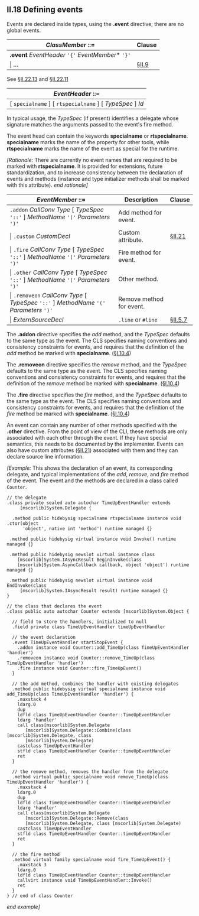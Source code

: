 ## II.18 Defining events

Events are declared inside types, using the **.event** directive; there are no global events.

 | _ClassMember_ ::= | Clause
 | ---- | ----
 | **.event** _EventHeader_ `'{'` _EventMember_* `'}'`
 | \| &hellip; | §[II.9](ii.9-generics.md)
 
See §[II.22.13](#todo-missing-hyperlink) and §[II.22.11](ii.22.11-declsecurity-0x0e.md)

 | _EventHeader_ ::=
 | ----
 | [ `specialname` ] [ `rtspecialname` ] [ _TypeSpec_ ] _Id_
 
In typical usage, the _TypeSpec_ (if present) identifies a delegate whose signature matches the arguments passed to the event's fire method.

The event head can contain the keywords **specialname** or **rtspecialname**. **specialname** marks the name of the property for other tools, while **rtspecialname** marks the name of the event as special for the runtime.

_[Rationale:_ There are currently no event names that are required to be marked with **rtspecialname**. It is provided for extensions, future standardization, and to increase consistency between the declaration of events and methods (instance and type initializer methods shall be marked with this attribute). _end rationale]_

 | _EventMember_ ::= | Description | Clause
 | ---- | ---- | ----
 | `.addon` _CallConv_ _Type_ [ _TypeSpec_ `'::'` ] _MethodName_ `'('` _Parameters_ `')'` | Add method for event.
 | \| `.custom` _CustomDecl_ | Custom attribute. | §[II.21](#todo-missing-hyperlink)
 | \| `.fire` _CallConv_ _Type_ [ _TypeSpec_ `'::'` ] _MethodName_ `'('` _Parameters_ `')'` | Fire method for event.
 | \| `.other` _CallConv_ _Type_ [ _TypeSpec_ `'::'` ] _MethodName_ `'('` _Parameters_ `')'` | Other method.
 | \| `.removeon` _CallConv_ _Type_ [ _TypeSpec_ `'::'` ] _MethodName_ `'('` _Parameters_ `')'` | Remove method for event.
 | \| _ExternSourceDecl_ | `.line` or `#line` | §[II.5.7](ii.5.7-source-line-information.md)

The **.addon** directive specifies the *add* method, and the _TypeSpec_ defaults to the same type as the event. The CLS specifies naming conventions and consistency constraints for events, and requires that the definition of the *add* method be marked with **specialname**. (§[I.10.4](i.10.4-naming-patterns.md))

The **.removeon** directive specifies the *remove* method, and the _TypeSpec_ defaults to the same type as the event. The CLS specifies naming conventions and consistency constraints for events, and requires that the definition of the *remove* method be marked with **specialname**. (§[I.10.4](i.10.4-naming-patterns.md))

The **.fire** directive specifies the *fire* method, and the _TypeSpec_ defaults to the same type as the event. The CLS specifies naming conventions and consistency constraints for events, and requires that the definition of the *fire* method be marked with **specialname**. (§[I.10.4](i.10.4-naming-patterns.md))

An event can contain any number of other methods specified with the **.other** directive. From the point of view of the CLI, these methods are only associated with each other through the event. If they have special semantics, this needs to be documented by the implementer. Events can also have custom attributes (§[II.21](#todo-missing-hyperlink)) associated with them and they can declare source line information.

_[Example:_ This shows the declaration of an event, its corresponding delegate, and typical implementations of the *add*, *remove*, and *fire* method of the event. The event and the methods are declared in a class called `Counter`.

 ```ilasm
 // the delegate
 .class private sealed auto autochar TimeUpEventHandler extends
      [mscorlib]System.Delegate {

   .method public hidebysig specialname rtspecialname instance void .ctor(object
       'object', native int 'method') runtime managed {}

  .method public hidebysig virtual instance void Invoke() runtime managed {}

  .method public hidebysig newslot virtual instance class
     [mscorlib]System.IAsyncResult BeginInvoke(class
     [mscorlib]System.AsyncCallback callback, object 'object') runtime managed {}

  .method public hidebysig newslot virtual instance void EndInvoke(class
      [mscorlib]System.IAsyncResult result) runtime managed {}
 }

 // the class that declares the event
 .class public auto autochar Counter extends [mscorlib]System.Object {

   // field to store the handlers, initialized to null
   .field private class TimeUpEventHandler timeUpEventHandler

   // the event declaration
   .event TimeUpEventHandler startStopEvent {
     .addon instance void Counter::add_TimeUp(class TimeUpEventHandler 'handler')
     .removeon instance void Counter::remove_TimeUp(class TimeUpEventHandler 'handler')
     .fire instance void Counter::fire_TimeUpEvent()
   }

   // the add method, combines the handler with existing delegates
   .method public hidebysig virtual specialname instance void add_TimeUp(class TimeUpEventHandler 'handler') {
     .maxstack 4
     ldarg.0
     dup
     ldfld class TimeUpEventHandler Counter::TimeUpEventHandler
     ldarg 'handler'
     call class[mscorlib]System.Delegate
        [mscorlib]System.Delegate::Combine(class [mscorlib]System.Delegate, class
        [mscorlib]System.Delegate)
     castclass TimeUpEventHandler
     stfld class TimeUpEventHandler Counter::timeUpEventHandler
     ret
   }

   // the remove method, removes the handler from the delegate
   .method virtual public specialname void remove_TimeUp(class TimeUpEventHandler 'handler') {
     .maxstack 4
     ldarg.0
     dup
     ldfld class TimeUpEventHandler Counter::timeUpEventHandler
     ldarg 'handler'
     call class[mscorlib]System.Delegate
        [mscorlib]System.Delegate::Remove(class
        [mscorlib]System.Delegate, class [mscorlib]System.Delegate)
     castclass TimeUpEventHandler
     stfld class TimeUpEventHandler Counter::timeUpEventHandler
     ret
   }

   // the fire method
   .method virtual family specialname void fire_TimeUpEvent() {
     .maxstack 3
     ldarg.0
     ldfld class TimeUpEventHandler Counter::timeUpEventHandler
     callvirt instance void TimeUpEventHandler::Invoke()
     ret
   }
 } // end of class Counter
 ```

_end example]_
